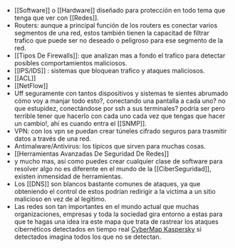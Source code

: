 - [[Software]] o [[Hardware]] diseñado para protección en todo tema que tenga que ver con [[Redes]].
- Routers: aunque a principal función de los routers es conectar varios segmentos de una red, estos también tienen la capacitad de filtrar trafico que puede ser no deseado o peligroso para ese segmento de la red.
- [[Tipos De Firewalls]]: que analizan mas a fondo el trafico para detectar posibles comportamientos maliciosos.
- [[IPS/IDS]] : sistemas que bloquean trafico y ataques maliciosos.
- [[ACL]]
- [[NetFlow]]
- Uff seguramente con tantos dispositivos y sistemas te sientes abrumado cómo voy a manjar todo esto?, conectando una pantalla a cada uno? no que estupidez, conectándose por ssh a sus terminales? podría ser pero terrible tener que hacerlo con cada uno cada vez que tengas que hacer un cambio!, ahí es cuando entra el [[SNMP]].
- VPN: con los vpn se puedan crear túneles cifrado seguros para trasmitir datos a través de una red.
- Antimalware/Antivirus: los típicos que sirven para muchas cosas.
- [[Herramientas Avanzadas De Seguridad De Redes]]
- y mucho mas, así como puedes crear cualquier clase de software para resolver algo no es diferente en el mundo de la [[CiberSeguridad]], existen inmensidad de herramientas.
- Los [[DNS]] son blancos bastante comunes de ataques, ya que obteniendo el control de estos podrían redirigir a la victima a un sitio malicioso en vez de al legitimo.
- Las redes son tan importantes en el mundo actual que muchas organizaciones, empresas y toda la sociedad gira entorno a estas para que te hagas una idea ira este mapa que trata de rastrear los ataques cibernéticos detectados en  tiempo real [CyberMap Kaspersky](https://cybermap.kaspersky.com/) si detectados imagina todos los que no se detectan.